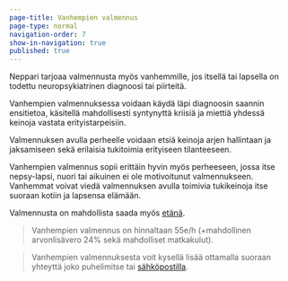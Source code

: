 ```yaml
---
page-title: Vanhempien valmennus
page-type: normal
navigation-order: 7
show-in-navigation: true
published: true
---
```












Neppari tarjoaa valmennusta myös vanhemmille, jos itsellä tai lapsella on todettu neuropsykiatrinen diagnoosi tai piirteitä.

Vanhempien valmennuksessa voidaan käydä läpi diagnoosin saannin ensitietoa, käsitellä mahdollisesti syntynyttä kriisiä ja miettiä yhdessä keinoja vastata erityistarpeisiin.

Valmennuksen avulla perheelle voidaan etsiä keinoja arjen hallintaan ja jaksamiseen sekä erilaisia tukitoimia erityiseen tilanteeseen.

Vanhempien valmennus sopii erittäin hyvin myös perheeseen, jossa itse nepsy-lapsi, nuori tai aikuinen ei ole motivoitunut valmennukseen. Vanhemmat voivat viedä valmennuksen avulla toimivia tukikeinoja itse suoraan kotiin ja lapsensa elämään.

Valmennusta on mahdollista saada myös [etänä](/etavalmennus).

> Vanhempien valmennus on hinnaltaan 55e/h (+mahdollinen arvonlisävero 24% sekä mahdolliset matkakulut).

> Vanhempien valmennuksesta voit kysellä lisää ottamalla suoraan yhteyttä joko puhelimitse tai [sähköpostilla](/ota-yhteytta).
